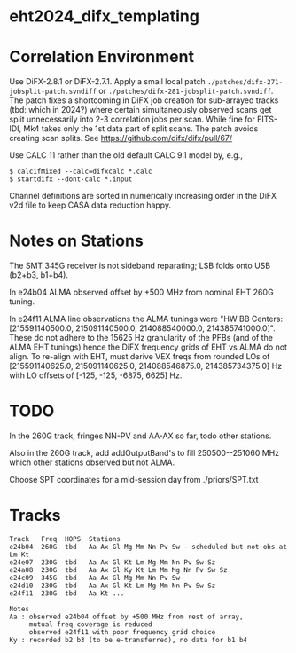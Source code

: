 # eht2024_difx_templating

# Correlation Environment

Use DiFX-2.8.1 or DiFX-2.7.1. Apply a small local patch `./patches/difx-271-jobsplit-patch.svndiff`
or `./patches/difx-281-jobsplit-patch.svndiff`. The patch fixes a shortcoming in DiFX job
creation for sub-arrayed tracks (tbd: which in 2024?) where certain simultaneously observed
scans get split unnecessarily into 2-3 correlation jobs per scan. While fine for FITS-IDI,
Mk4 takes only the 1st data part of split scans. The patch avoids creating scan splits.
See https://github.com/difx/difx/pull/67/

Use CALC 11 rather than the old default CALC 9.1 model by, e.g.,
```
$ calcifMixed --calc=difxcalc *.calc
$ startdifx --dont-calc *.input
```

Channel definitions are sorted in numerically increasing order in the DiFX v2d file to keep CASA data reduction happy.


# Notes on Stations

The SMT 345G receiver is not sideband reparating; LSB folds onto USB (b2+b3, b1+b4).

In e24b04 ALMA observed offset by +500 MHz from nominal EHT 260G tuning.

In e24f11 ALMA line observations the ALMA tunings were "HW BB Centers: [215591140500.0, 215091140500.0, 214088540000.0, 214385741000.0]".
These do not adhere to the 15625 Hz granularity of the PFBs (and of the ALMA EHT tunings) hence the DiFX frequency grids of EHT vs ALMA
do not align. To re-align with EHT, must derive VEX freqs from rounded LOs of [215591140625.0, 215091140625.0, 214088546875.0, 214385734375.0] Hz
with LO offsets of [-125, -125, -6875, 6625] Hz.


# TODO

In the 260G track, fringes NN-PV and AA-AX so far, todo other stations.

Also in the 260G track, add addOutputBand's to fill 250500--251060 MHz which other stations observed but not ALMA.

Choose SPT coordinates for a mid-session day from ./priors/SPT.txt


# Tracks

```
Track   Freq  HOPS  Stations
e24b04  260G  tbd   Aa Ax Gl Mg Mm Nn Pv Sw - scheduled but not obs at Lm Kt
e24e07  230G  tbd   Aa Ax Gl Kt Lm Mg Mm Nn Pv Sw Sz
e24a08  230G  tbd   Aa Ax Gl Ky Kt Lm Mm Mg Nn Pv Sw Sz
e24c09  345G  tbd   Aa Ax Gl Mg Mm Nn Pv Sw
e24d10  230G  tbd   Aa Ax Gl Kt Lm Mg Mm Nn Pv Sw Sz
e24f11  230G  tbd   Aa Kt ...

Notes
Aa : observed e24b04 offset by +500 MHz from rest of array,
     mutual freq coverage is reduced
     observed e24f11 with poor frequency grid choice
Ky : recorded b2 b3 (to be e-transferred), no data for b1 b4
```
